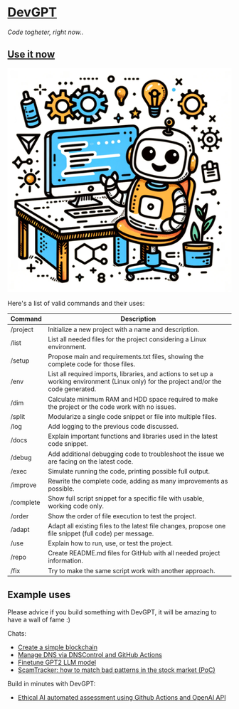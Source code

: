 # [DevGPT](https://chat.openai.com/g/g-eN7HtAqXW-devgpt)
_Code togheter, right now.._

## [Use it now](https://chat.openai.com/g/g-eN7HtAqXW-devgpt)

![DevGPT](https://github.com/fabriziosalmi/DevGPT/blob/main/DevGPT.png?raw=true)

Here's a list of valid commands and their uses:

| Command     | Description                                                                                                                                                               |
|-------------|---------------------------------------------------------------------------------------------------------------------------------------------------------------------------|
| /project    | Initialize a new project with a name and description.                                                                                                                     |
| /list       | List all needed files for the project considering a Linux environment.                                                                                                    |
| /setup      | Propose main and requirements.txt files, showing the complete code for those files.                                                                                       |
| /env        | List all required imports, libraries, and actions to set up a working environment (Linux only) for the project and/or the code generated.                                 |
| /dim        | Calculate minimum RAM and HDD space required to make the project or the code work with no issues.                                                                          |
| /split      | Modularize a single code snippet or file into multiple files.                                                                                                             |
| /log        | Add logging to the previous code discussed.                                                                                                                               |
| /docs       | Explain important functions and libraries used in the latest code snippet.                                                                                                |
| /debug      | Add additional debugging code to troubleshoot the issue we are facing on the latest code.                                                                                 |
| /exec       | Simulate running the code, printing possible full output.                                                                                                                 |
| /improve    | Rewrite the complete code, adding as many improvements as possible.                                                                                                       |
| /complete   | Show full script snippet for a specific file with usable, working code only.                                                                                              |
| /order      | Show the order of file execution to test the project.                                                                                                                     |
| /adapt      | Adapt all existing files to the latest file changes, propose one file snippet (full code) per message.                                                                    |
| /use        | Explain how to run, use, or test the project.                                                                                                                             |
| /repo       | Create README.md files for GitHub with all needed project information.                                                                                                    |
| /fix        | Try to make the same script work with another approach.                                                                                                                   |


## Example uses

Please advice if you build something with DevGPT, it will be amazing to have a wall of fame :)

Chats:
- [Create a simple blockchain](https://chat.openai.com/share/f6f1a789-0a1e-4648-90c9-88ba36e40389)
- [Manage DNS via DNSControl and GitHub Actions](https://chat.openai.com/share/3ccd6a94-6ca6-4ee9-b76c-db48cfca2646)
- [Finetune GPT2 LLM model](https://chat.openai.com/share/f3c41438-47be-49ed-9800-d7c78d90f75d)
- [ScamTracker: how to match bad patterns in the stock market (PoC)](https://chat.openai.com/share/eb8e3a42-b8c5-4abe-9ab5-b5f83904de60)

Build in minutes with DevGPT:
- [Ethical AI automated assessment using Github Actions and OpenAI API](https://github.com/fabriziosalmi/EthicalAI/tree/main)
